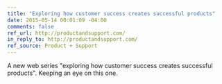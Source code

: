 ```yaml
---
title: "Exploring how customer success creates successful products"
date: 2015-05-14 00:01:09 -04:00
comments: false
ref_url: http://productandsupport.com/
in_reply_to: http://productandsupport.com/
ref_source: Product + Support
---
```


A new web series "exploring how customer success creates successful products". Keeping an eye on this one.